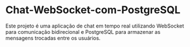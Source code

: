 # Chat-WebSocket-com-PostgreSQL
Este projeto é uma aplicação de chat em tempo real utilizando WebSocket para comunicação bidirecional e PostgreSQL para armazenar as mensagens trocadas entre os usuários.
